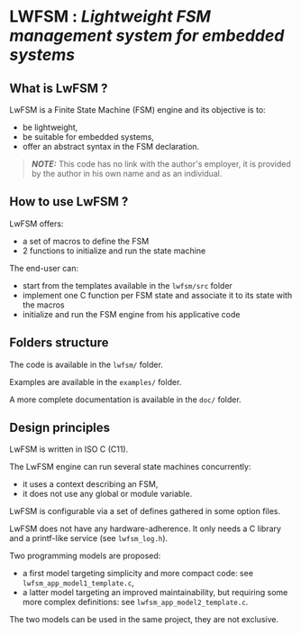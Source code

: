 # __LWFSM : *Lightweight FSM management system for embedded systems*__

## What is LwFSM ?

LwFSM is a Finite State Machine (FSM) engine and its objective is to:
- be lightweight,
- be suitable for embedded systems,
- offer an abstract syntax in the FSM declaration.

> **_NOTE:_**  This code has no link with the author's employer, it is provided by the author in his own name and as an individual.

## How to use LwFSM ?

LwFSM offers:
- a set of macros to define the FSM
- 2 functions to initialize and run the state machine

The end-user can:
- start from the templates available in the `lwfsm/src` folder
- implement one C function per FSM state and associate it to its state with the macros
- initialize and run the FSM engine from his applicative code

## Folders structure

The code is available in the `lwfsm/` folder.

Examples are available in the `examples/` folder.

A more complete documentation is available in the `doc/` folder.

## Design principles

LwFSM is written in ISO C (C11).

The LwFSM engine can run several state machines concurrently:
- it uses a context describing an FSM,
- it does not use any global or module variable.

LwFSM is configurable via a set of defines gathered in some option files.

LwFSM does not have any hardware-adherence.
It only needs a C library and a printf-like service (see `lwfsm_log.h`).

Two programming models are proposed:
- a first model targeting simplicity and more compact code: see `lwfsm_app_model1_template.c`,
- a latter model targeting an improved maintainability, but requiring some more complex definitions: see `lwfsm_app_model2_template.c`.

The two models can be used in the same project, they are not exclusive.
